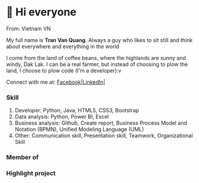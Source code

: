 <h1>👋 Hi everyone</h1>

From: Vietnam VN

My full name is <strong>Tran Van Quang</strong>.
Always a guy who likes to sit still and think about everywhere and everything in the world

I come from the land of coffee beans, where the highlands are sunny and windy, Dak Lak.
I can be a real farmer, but instead of choosing to plow the land, I choose to plow code (I'm a developer):v

Connect with me at: <a href="https://www.facebook.com/100012024392867">Facebook</a>|<a href="https://www.linkedin.com/in/tr%E1%BA%A7n-v%C4%83n-quang-44237b239/">LinkedIn</a>|<a href=""></a>

<h3>Skill</h3>
<ol>
  <li>Developer: Python, Java, HTML5, CSS3, Bootstrap</li>
  <li>Data analysis: Python, Power BI, Excel</li>
  <li>Business analysis: Github, Create report, Business Process Model and Notation (BPMN), Unified Modeling Language (UML)</li>
  <li>Other: Communication skill, Presentation skill, Teamwork, Organizational Skill</li>
</ol>
<h3>Member of</h3>
<h3>Highlight project</h3>
